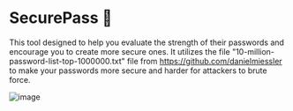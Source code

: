 # SecurePass 🔑
This tool designed to help you evaluate the strength of their passwords and encourage you to create more secure ones. It utilizes the file "10-million-password-list-top-1000000.txt" file from https://github.com/danielmiessler to make your passwords more secure and harder for attackers to brute force.

![image](https://github.com/user-attachments/assets/c9b34b74-2142-499b-800d-e2f1fc6fe5de)
